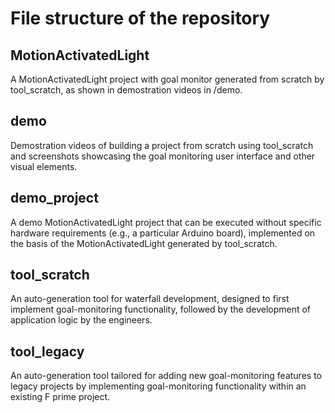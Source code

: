 # File structure of the repository


## MotionActivatedLight
A MotionActivatedLight project with goal monitor generated from scratch by tool_scratch, as shown in demostration videos in /demo.


## demo
Demostration videos of building a project from scratch using tool_scratch and screenshots showcasing the goal monitoring user interface and other visual elements.


## demo_project 
A demo MotionActivatedLight project that can be executed without specific hardware requirements (e.g., a particular Arduino board), implemented on the basis of the MotionActivatedLight generated by tool_scratch.


## tool_scratch
An auto-generation tool for waterfall development, designed to first implement goal-monitoring functionality, followed by the development of application logic by the engineers.


## tool_legacy
An auto-generation tool tailored for adding new goal-monitoring features to legacy projects by implementing goal-monitoring functionality within an existing F prime project.
